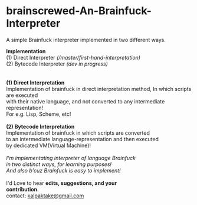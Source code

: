 # brainscrewed-An-Brainfuck-Interpreter
A simple Brainfuck interpreter implemented in two different ways.  <br/>

<strong>Implementation </strong>  <br/>
(1) Direct Interpreter  <i>(/master/first-hand-interpretation)</i>   <br/>
(2) Bytecode Interpreter  <i>(dev in progress)</i>              <br/>
<br/>
<br/>
<strong>(1) Direct Interpretation  </strong>   <br/>
Implementation of brainfuck in direct interpretation method, In which scripts are executed   <br/>
with their native language, and not converted to any intermediate representation!  <br/>
For e.g. Lisp, Scheme, etc!   <br/>
<br/>
<strong>(2) Bytecode Interpretation   </strong><br/>
Implementation of brainfuck in which scripts are converted    <br/>
to an intermediate language-representation and then executed    <br/>
by dedicated VM(Virtual Machine)!     <br/>
<br/>
<i>I'm implementating interpreter of language Brainfuck    <br/>
in two distinct ways, for learning purposes!    <br/>
And also b'cuz Brainfuck is easy to implement!     </i><br/>
<br/>
I'd Love to hear <b>edits, suggestions, and your   <br/>
contribution</b>.  <br/>
contact: kalpaktake@gmail.com
